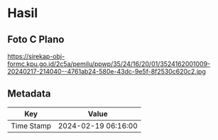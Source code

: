 # Hasil

## Foto C Plano

https://sirekap-obj-formc.kpu.go.id/2c5a/pemilu/ppwp/35/24/16/20/01/3524162001009-20240217-214040--4761ab24-580e-43dc-9e5f-8f2530c620c2.jpg


## Metadata

| Key        | Value               |
| ---------- | ------------------- |
| Time Stamp | 2024-02-19 06:16:00 |



